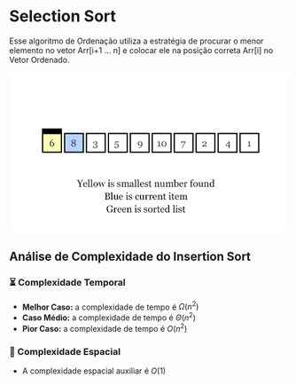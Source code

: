 # Selection Sort

Esse algoritmo de Ordenação utiliza a estratégia de procurar o menor elemento no vetor Arr[i+1 ... n\] e colocar ele na posição correta Arr[i\] no Vetor Ordenado.

![](https://github.com/sc-math/Sort-Algorithms/blob/main/Selection%20Sort/gif/Selection-sort-example.gif)

## Análise de Complexidade do Insertion Sort

### ⏳ Complexidade Temporal
- **Melhor Caso:** a complexidade de tempo é $Ω(n^2)$
- **Caso Médio:** a complexidade de tempo é $Θ(n^2)$
- **Pior Caso:** a complexidade de tempo é $O(n^2)$

### 💽 Complexidade Espacial

- A complexidade espacial auxiliar é $O(1)$
